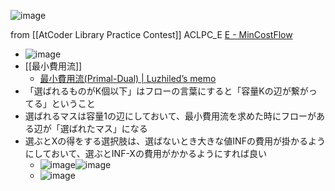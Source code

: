
![image](https://gyazo.com/eaaba4778f81bf4f4751b1e923ffae74/thumb/1000)



from [[AtCoder Library Practice Contest]]
ACLPC_E
[E - MinCostFlow](https://atcoder.jp/contests/practice2/tasks/practice2_e)
- ![image](https://gyazo.com/4a918321865b3d3cb12a58f05b197d54/thumb/1000)
- [[最小費用流]]
    - [最小費用流(Primal-Dual) | Luzhiled’s memo](https://ei1333.github.io/luzhiled/snippets/graph/primal-dual.html)
- 「選ばれるものがK個以下」はフローの言葉にすると「容量Kの辺が繋がってる」ということ
- 選ばれるマスは容量1の辺にしておいて、最小費用流を求めた時にフローがある辺が「選ばれたマス」になる
- 選ぶとXの得をする選択肢は、選ばないとき大きな値INFの費用が掛かるようにしておいて、選ぶとINF-Xの費用がかかるようにすれば良い
    - ![image](https://gyazo.com/5a9d6fb8d110d875509cebc706ad10e7/thumb/1000)![image](https://gyazo.com/025a8b01a2bac694b9a720de4339d0d1/thumb/1000)
    - ![image](https://gyazo.com/eaaba4778f81bf4f4751b1e923ffae74/thumb/1000)

